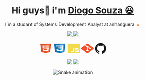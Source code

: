 <div>
  
  <h1 align="center">
    Hi guys👋 i'm
    <a href="https://www.instagram.com/_diihsouza_/">Diogo Souza 😃️</a>
  </h1>
  
  <p align="center">
    I´m a studant of Systems Development Analyst at anhanguera <img src="images\Anhanguera-logo.png" width="3%" align="center" valign="middle" >
  </p>
  
</div>

<div align="center">
  <a href="https://github.com/ManiGomes">
    <img height="150em" src="https://github-readme-stats.vercel.app/api?username=ManiGomes&count_private=true&include_all_commits=true&show_icons=true&theme=dracula&hide_border=false&show_owner=true"/>
    <img height="150em" src="https://github-readme-stats.vercel.app/api/top-langs/?username=ManiGomes&theme=dracula&hide_border=false&&layout=compact"/>
  </a>
</div>

<div align="center" valign="top"><br>
  <img align="center" alt="HTML" height="30" width="40" src="https://raw.githubusercontent.com/devicons/devicon/master/icons/html5/html5-original.svg">
  <img align="center" alt="CSS" height="30" width="40" src="https://raw.githubusercontent.com/devicons/devicon/master/icons/css3/css3-original.svg">
  <img align="center" alt="Js" height="30" width="40" src="https://raw.githubusercontent.com/devicons/devicon/master/icons/javascript/javascript-plain.svg">
  <img align="center" alt="git" height="30" width="40" src="https://raw.githubusercontent.com/devicons/devicon/master/icons/git/git-original.svg">
  <img align="center" alt="github" height="35" width="35" src="images\GitHub.png">
</div><br>

<div align="center">
  <a href="https://www.instagram.com/_diihsouza_/" target="_blank"><img src="https://img.shields.io/badge/-Instagram-%23E4405F?style=for-the-badge&logo=instagram&logoColor=white" target="_blank"></a>
  <a href="discordapp.com/users/382310010434355201"><img src="https://img.shields.io/badge/-Discord-7289DA?style=for-the-badge&logo=discord&logoColor=white" target="_blank"></a>
</div>

<div align="center">

  ![Snake animation](https://github.com/danielbped/danielbped/blob/output/github-contribution-grid-snake.svg)
  
</div>